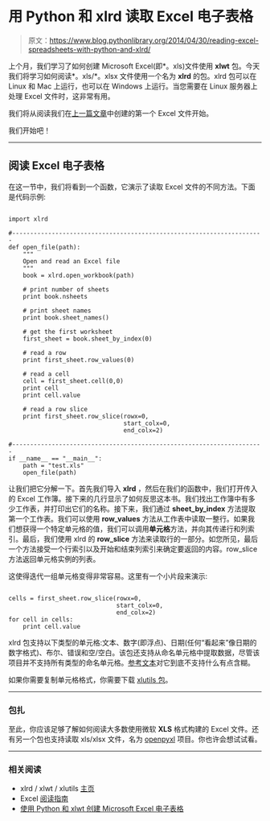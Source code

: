 # 用 Python 和 xlrd 读取 Excel 电子表格

> 原文：<https://www.blog.pythonlibrary.org/2014/04/30/reading-excel-spreadsheets-with-python-and-xlrd/>

上个月，我们学习了如何创建 Microsoft Excel(即*。xls)文件使用 **xlwt** 包。今天我们将学习如何阅读*。xls/*。xlsx 文件使用一个名为 **xlrd** 的包。xlrd 包可以在 Linux 和 Mac 上运行，也可以在 Windows 上运行。当您需要在 Linux 服务器上处理 Excel 文件时，这非常有用。

我们将从阅读我们在[上一篇文章](https://www.blog.pythonlibrary.org/2014/03/24/creating-microsoft-excel-spreadsheets-with-python-and-xlwt/)中创建的第一个 Excel 文件开始。

我们开始吧！

* * *

## 阅读 Excel 电子表格

在这一节中，我们将看到一个函数，它演示了读取 Excel 文件的不同方法。下面是代码示例:

```

import xlrd

#----------------------------------------------------------------------
def open_file(path):
    """
    Open and read an Excel file
    """
    book = xlrd.open_workbook(path)

    # print number of sheets
    print book.nsheets

    # print sheet names
    print book.sheet_names()

    # get the first worksheet
    first_sheet = book.sheet_by_index(0)

    # read a row
    print first_sheet.row_values(0)

    # read a cell
    cell = first_sheet.cell(0,0)
    print cell
    print cell.value

    # read a row slice
    print first_sheet.row_slice(rowx=0,
                                start_colx=0,
                                end_colx=2)

#----------------------------------------------------------------------
if __name__ == "__main__":
    path = "test.xls"
    open_file(path)

```

让我们把它分解一下。首先我们导入 **xlrd** ，然后在我们的函数中，我们打开传入的 Excel 工作簿。接下来的几行显示了如何反思这本书。我们找出工作簿中有多少工作表，并打印出它们的名称。接下来，我们通过 **sheet_by_index** 方法提取第一个工作表。我们可以使用 **row_values** 方法从工作表中读取一整行。如果我们想获得一个特定单元格的值，我们可以调用**单元格**方法，并向其传递行和列索引。最后，我们使用 xlrd 的 **row_slice** 方法来读取行的一部分。如您所见，最后一个方法接受一个行索引以及开始和结束列索引来确定要返回的内容。row_slice 方法返回单元格实例的列表。

这使得迭代一组单元格变得非常容易。这里有一个小片段来演示:

```

cells = first_sheet.row_slice(rowx=0,
                              start_colx=0,
                              end_colx=2)
for cell in cells:
    print cell.value

```

xlrd 包支持以下类型的单元格:文本、数字(即浮点)、日期(任何“看起来”像日期的数字格式)、布尔、错误和空/空白。该包还支持从命名单元格中提取数据，尽管该项目并不支持所有类型的命名单元格。[参考文本](http://www.simplistix.co.uk/presentations/python-excel.pdf)对它到底不支持什么有点含糊。

如果你需要复制单元格格式，你需要下载 [xlutils 包](https://pypi.python.org/pypi/xlutils/1.7.0)。

* * *

### 包扎

至此，你应该足够了解如何阅读大多数使用微软 **XLS** 格式构建的 Excel 文件。还有另一个包也支持读取 xls/xlsx 文件，名为 [openpyxl](http://pythonhosted.org/openpyxl/) 项目。你也许会想试试看。

* * *

### 相关阅读

*   xlrd / xlwt / xlutils [主页](http://www.python-excel.org/)
*   Excel [阅读指南](https://classic.scraperwiki.com/docs/python/python_excel_guide/)
*   [使用 Python 和 xlwt 创建 Microsoft Excel 电子表格](https://www.blog.pythonlibrary.org/2014/03/24/creating-microsoft-excel-spreadsheets-with-python-and-xlwt/)